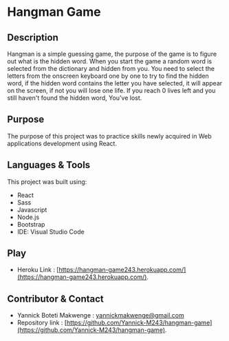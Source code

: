 # Hangman Game

## Description
Hangman is a simple guessing game, the purpose of the game is to figure out what is the hidden word. When you start the game a random word is selected from the dictionary and hidden from you. You need to select the letters from the onscreen keyboard one by one to try to find the hidden word, if the hidden word contains the letter you have selected, it will appear on the screen, if not you will lose one life. If you reach 0 lives left and you still haven't found the hidden word, You've lost.

## Purpose
The purpose of this project was to practice skills newly acquired in Web applications development using React.

## Languages & Tools
This project was built using:
- React
- Sass
- Javascript
- Node.js
- Bootstrap
- IDE: Visual Studio Code

## Play
- Heroku Link : [https://hangman-game243.herokuapp.com/](https://hangman-game243.herokuapp.com/).

## Contributor & Contact
- Yannick Boteti Makwenge : yannickmakwenge@gmail.com
- Repository link : [https://github.com/Yannick-M243/hangman-game](https://github.com/Yannick-M243/hangman-game).
